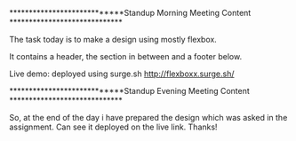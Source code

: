

****************************Standup Morning Meeting Content *****************************

The task today is to make a design using mostly flexbox. 

It contains a header, the section in between and a footer below.

Live demo: deployed using surge.sh
http://flexboxx.surge.sh/


****************************Standup Evening Meeting Content *****************************

So, at the end of the day i have prepared the design which was asked in the assignment. Can see it deployed on the live link. Thanks!